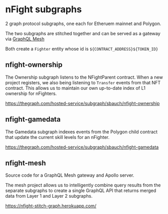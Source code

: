 # nFight subgraphs

2 graph protocol subgraphs, one each for Etheruem mainnet and Polygon.

The two subgraphs are stitched together and can be served as a gateway via [GraphQL Mesh](https://www.graphql-mesh.com/)

Both create a `Fighter` entity whose id is `${CONTRACT_ADDRESS}${TOKEN_ID}`

## nfight-ownership

The Ownership subgraph listens to the NFightParent contract. When a new project registers, we also being listening to `Transfer` events from that NFT contract. This allows us to maintain our own up-to-date index of L1 ownership for nFighters.

https://thegraph.com/hosted-service/subgraph/sbauch/nfight-ownership

## nfight-gamedata

The Gamedata subgraph indexes events from the Polygon child contract that update the current skill levels for an nFighter.

https://thegraph.com/hosted-service/subgraph/sbauch/nfight-gamedata

## nfight-mesh

Source code for a GraphQL Mesh gateway and Apollo server.

The mesh project allows us to intelligently combine query results from the separate subgraphs to create a single GraphQL API that returns merged data from Layer 1 and Layer 2 subgraphs.

https://nfight-stitch-graph.herokuapp.com/